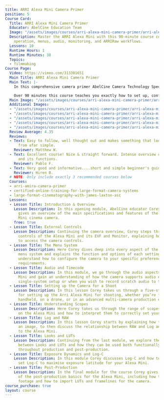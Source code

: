 ```yaml
---
title: ARRI Alexa Mini Camera Primer
position: 5
Course Card:
  Title: ARRI Alexa Mini Camera Primer
  Educator: AbelCine Education Team
  Image: "/assets/images/courses/arri-alexa-mini-camera-primer/arri-alexa-mini-camera-primer.jpg"
  Description: Master the ARRI Alexa Mini with this 90-minute course covering setup,
    operation, menus, audio, monitoring, and ARRIRaw workflows.
  Lessons: 10
  Runtime Hours: 1
  Runtime Minutes: 38
  Topics:
  - filmmaking
Course Page:
  Video: https://vimeo.com/313301651
  Main Title: ARRI Alexa Mini Camera Primer
  Main Text: |-
    In this comprehensive camera primer AbelCine Camera Technology Specialist Corey Christian takes you through the ARRI Alexa Mini, one of the world’s most popular digital cinema camera systems.

    Over 90 minutes this course teaches you exactly how to set up, configure and operate the camera, including the operation of the camera’s body controls, the menu system, working with audio, monitoring waveforms, working with LUTs and ARRI Looks and finally on to post production and how to understand and handle ARRIRaw files.
  Main Image: "/assets/images/courses/arri-alexa-mini-camera-primer/arri-alexa-mini-camera-primer-1.jpg"
  Additional Images:
  - "/assets/images/courses/arri-alexa-mini-camera-primer/arri-alexa-mini-camera-primer-2.jpg"
  - "/assets/images/courses/arri-alexa-mini-camera-primer/arri-alexa-mini-camera-primer-3.jpg"
  - "/assets/images/courses/arri-alexa-mini-camera-primer/arri-alexa-mini-camera-primer-4.jpg"
  - "/assets/images/courses/arri-alexa-mini-camera-primer/arri-alexa-mini-camera-primer-5.jpg"
  - "/assets/images/courses/arri-alexa-mini-camera-primer/arri-alexa-mini-camera-primer-6.jpg"
  Review Average: 4.35
  Reviews:
  - Text: Easy to follow, well thought out and makes something that looks overwhelming
      from afar simple.
    Reviewer: Matthew W.
  - Text: Excellent course! Nice & straight forward. Intense overview of the camera
      and its functions.
    Reviewer: Pablo F.
  - Text: Very good and informative....short and simple beginner's guide explanations.
    Reviewer: Hiren B.
  # NOTE: Only include exactly 3 recommended courses below
  Courses:
  - arri-amira-camera-primer
  - certified-online-training-for-large-format-camera-systems
  - large-format-cinematography-with-james-laxton-asc
  Lessons:
  - Lesson Title: Introduction & Overview
    Lesson Description: In this opening module, AbelCine educator Corey Christian
      gives an overview of the main specifications and features of the ARRI Alexa
      Mini cinema camera.
    free: true
  - Lesson Title: External Controls
    Lesson Description: Continuing the camera overview, Corey steps through the external
      controls of the Alexa Mini and its EVF and Monitor, explaining how each is used
      to access the camera controls.
  - Lesson Title: The Menu System
    Lesson Description: Here Corey dives deep into every aspect of the Alexa Mini’s
      menu system and explains the function and options of each setting to help you
      understand how to configure the camera to your specific preference and project
      requirements.
  - Lesson Title: Audio and Timecode
    Lesson Description: In this module, we go through the audio aspects of the Alexa
      Mini and gain an understanding of how the camera supports audio either in a
      single-system setup or when you wish to record scratch audio to the camera.
  - Lesson Title: Setting up the Camera for a Shoot
    Lesson Description: In this lesson Corey takes us through a five-step workflow
      for setting up the Arri Alexa Mini for shooting, whether you’re filming one-man
      handheld, on a drone, or in an advanced multi-camera production environment.
  - Lesson Title: Understanding Scopes
    Lesson Description: Here Corey takes us through the range of scopes available
      on the Alexa Mini and how to interpret them to correctly set your exposure.
  - Lesson Title: Log and RAW
    Lesson Description: In this lesson Corey starts by explaining how the camera captures
      an image, to then discuss the relationship between RAW and Log and how it relates
      to the Alexa Mini.
  - Lesson Title: Looks and LUTs
    Lesson Description: Continuing from the last module, we explore the difference
      between Looks and LUTs and how they can be used both functionally and creatively
      throughout production and post-production.
  - Lesson Title: Exposure Dynamics and Log-C
    Lesson Description: In this module Corey discusses Log-C and how to correctly
      set Log-C to maximise exposure latitude for your Alexa Mini.
  - Lesson Title: Post-Production
    Lesson Description: In the final module for the course Corey gives us an overview
      of the post-production basics for the Alexa Mini, including how to process ARRIRaw
      footage and how to import LUTs and framelines for the camera.
course_purchase: true
layout: course
---
```


